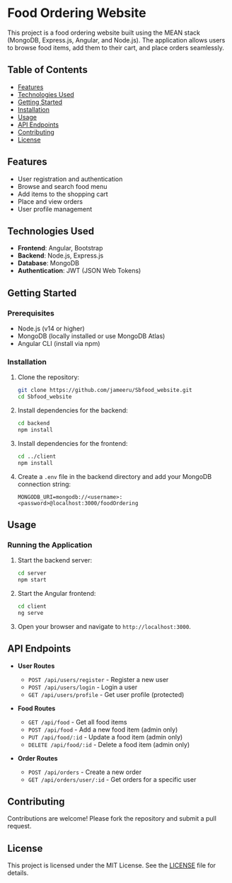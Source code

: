 
# Food Ordering Website

This project is a food ordering website built using the MEAN stack (MongoDB, Express.js, Angular, and Node.js). The application allows users to browse food items, add them to their cart, and place orders seamlessly.

## Table of Contents

- [Features](#features)
- [Technologies Used](#technologies-used)
- [Getting Started](#getting-started)
- [Installation](#installation)
- [Usage](#usage)
- [API Endpoints](#api-endpoints)
- [Contributing](#contributing)
- [License](#license)

## Features

- User registration and authentication
- Browse and search food menu
- Add items to the shopping cart
- Place and view orders
- User profile management

## Technologies Used

- **Frontend**: Angular, Bootstrap
- **Backend**: Node.js, Express.js
- **Database**: MongoDB
- **Authentication**: JWT (JSON Web Tokens)

## Getting Started

### Prerequisites

- Node.js (v14 or higher)
- MongoDB (locally installed or use MongoDB Atlas)
- Angular CLI (install via npm)

### Installation

1. Clone the repository:

   ```bash
   git clone https://github.com/jameeru/Sbfood_website.git
   cd Sbfood_website
   ```

2. Install dependencies for the backend:

   ```bash
   cd backend
   npm install
   ```

3. Install dependencies for the frontend:

   ```bash
   cd ../client
   npm install
   ```

4. Create a `.env` file in the backend directory and add your MongoDB connection string:

   ```
   MONGODB_URI=mongodb://<username>:<password>@localhost:3000/foodOrdering
   ```

## Usage

### Running the Application

1. Start the backend server:

   ```bash
   cd server
   npm start
   ```

2. Start the Angular frontend:

   ```bash
   cd client
   ng serve
   ```

3. Open your browser and navigate to `http://localhost:3000`.

## API Endpoints

- **User Routes**
  - `POST /api/users/register` - Register a new user
  - `POST /api/users/login` - Login a user
  - `GET /api/users/profile` - Get user profile (protected)

- **Food Routes**
  - `GET /api/food` - Get all food items
  - `POST /api/food` - Add a new food item (admin only)
  - `PUT /api/food/:id` - Update a food item (admin only)
  - `DELETE /api/food/:id` - Delete a food item (admin only)

- **Order Routes**
  - `POST /api/orders` - Create a new order
  - `GET /api/orders/user/:id` - Get orders for a specific user

## Contributing

Contributions are welcome! Please fork the repository and submit a pull request.

## License

This project is licensed under the MIT License. See the [LICENSE](LICENSE) file for details.
